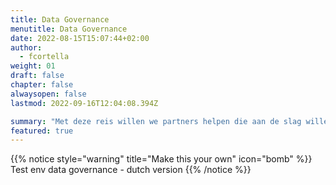 ```yaml
---
title: Data Governance
menutitle: Data Governance
date: 2022-08-15T15:07:44+02:00
author: 
  - fcortella
weight: 01
draft: false
chapter: false
alwaysopen: false
lastmod: 2022-09-16T12:04:08.394Z

summary: "Met deze reis willen we partners helpen die aan de slag willen in het kader van Azure Data & AI"
featured: true
---
```


{{% notice style="warning" title="Make this your own" icon="bomb" %}}
Test env data governance - dutch version
{{% /notice %}}